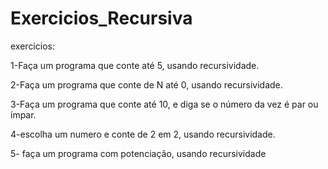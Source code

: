 # Exercicios_Recursiva
exercicios:

1-Faça um programa que conte até 5, usando recursividade.

2-Faça um programa que conte de N até 0, usando recursividade.

3-Faça um programa que conte até 10, e diga se o número da vez é par ou 
ímpar.

4-escolha um numero e conte de 2 em 2, usando recursividade.

5- faça um programa com potenciação, usando recursividade
